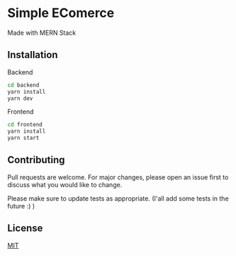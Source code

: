 # Simple EComerce
Made with MERN Stack

## Installation
Backend
```bash
cd backend
yarn install
yarn dev
```
Frontend
```bash
cd frontend
yarn install
yarn start
```

## Contributing
Pull requests are welcome. For major changes, please open an issue first to discuss what you would like to change.

Please make sure to update tests as appropriate. (I'all add some tests in the future :) )

## License
[MIT](https://choosealicense.com/licenses/mit/)